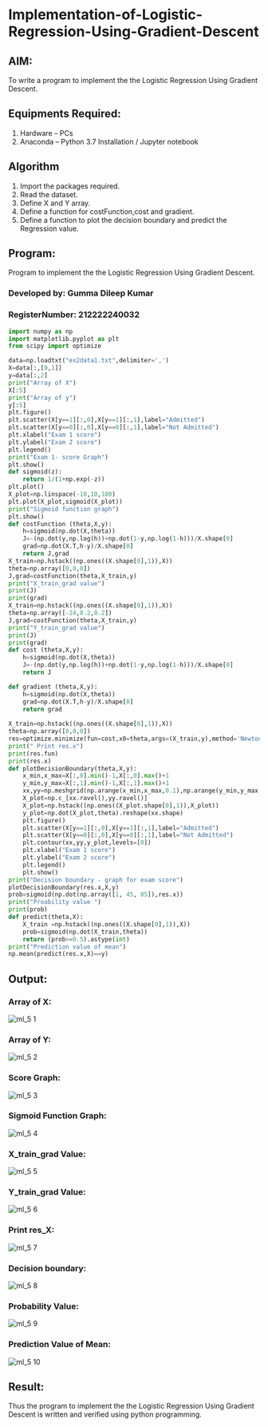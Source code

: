 # Implementation-of-Logistic-Regression-Using-Gradient-Descent
## AIM:
To write a program to implement the the Logistic Regression Using Gradient Descent.

## Equipments Required:
1. Hardware – PCs
2. Anaconda – Python 3.7 Installation / Jupyter notebook

## Algorithm

  1. Import the packages required.
  2. Read the dataset.
  3. Define X and Y array.
  4. Define a function for costFunction,cost and gradient.
  5. Define a function to plot the decision boundary and predict the Regression value.

## Program:
Program to implement the the Logistic Regression Using Gradient Descent.
### Developed by: Gumma Dileep Kumar
### RegisterNumber:  212222240032
```python
import numpy as np
import matplotlib.pyplot as plt
from scipy import optimize

data=np.loadtxt("ex2data1.txt",delimiter=',')
X=data[:,[0,1]]
y=data[:,2]
print("Array of X") 
X[:5]
print("Array of y") 
y[:5]
plt.figure()
plt.scatter(X[y==1][:,0],X[y==1][:,1],label="Admitted")
plt.scatter(X[y==0][:,0],X[y==0][:,1],label="Not Admitted")
plt.xlabel("Exam 1 score")
plt.ylabel("Exam 2 score")
plt.legend()
print("Exam 1- score Graph")
plt.show()
def sigmoid(z):
    return 1/(1+np.exp(-z))
plt.plot()
X_plot=np.linspace(-10,10,100)
plt.plot(X_plot,sigmoid(X_plot))
print("Sigmoid function graph")
plt.show()
def costFunction (theta,X,y):
    h=sigmoid(np.dot(X,theta))
    J=-(np.dot(y,np.log(h))+np.dot(1-y,np.log(1-h)))/X.shape[0]
    grad=np.dot(X.T,h-y)/X.shape[0]
    return J,grad
X_train=np.hstack((np.ones((X.shape[0],1)),X))
theta=np.array([0,0,0])
J,grad=costFunction(theta,X_train,y)
print("X_train_grad value")
print(J)
print(grad)
X_train=np.hstack((np.ones((X.shape[0],1)),X))
theta=np.array([-24,0.2,0.2])
J,grad=costFunction(theta,X_train,y)
print("Y_train_grad value")
print(J)
print(grad)
def cost (theta,X,y):
    h=sigmoid(np.dot(X,theta))
    J=-(np.dot(y,np.log(h))+np.dot(1-y,np.log(1-h)))/X.shape[0]
    return J

def gradient (theta,X,y):
    h=sigmoid(np.dot(X,theta))
    grad=np.dot(X.T,h-y)/X.shape[0]
    return grad 
   
X_train=np.hstack((np.ones((X.shape[0],1)),X))
theta=np.array([0,0,0])
res=optimize.minimize(fun=cost,x0=theta,args=(X_train,y),method='Newton-CG',jac=gradient)
print(" Print res.x")
print(res.fun)
print(res.x)   
def plotDecisionBoundary(theta,X,y):
    x_min,x_max=X[:,0].min()-1,X[:,0].max()+1
    y_min,y_max=X[:,1].min()-1,X[:,1].max()+1
    xx,yy=np.meshgrid(np.arange(x_min,x_max,0.1),np.arange(y_min,y_max,0.1))
    X_plot=np.c_[xx.ravel(),yy.ravel()]
    X_plot=np.hstack((np.ones((X_plot.shape[0],1)),X_plot))
    y_plot=np.dot(X_plot,theta).reshape(xx.shape)
    plt.figure()
    plt.scatter(X[y==1][:,0],X[y==1][:,1],label="Admitted")
    plt.scatter(X[y==0][:,0],X[y==0][:,1],label="Not Admitted")
    plt.contour(xx,yy,y_plot,levels=[0])
    plt.xlabel("Exam 1 score")
    plt.ylabel("Exam 2 score")
    plt.legend()
    plt.show()  
print("Decision boundary - graph for exam score")
plotDecisionBoundary(res.x,X,y)
prob=sigmoid(np.dot(np.array([1, 45, 85]),res.x))
print("Proability value ")
print(prob)
def predict(theta,X):
    X_train =np.hstack((np.ones((X.shape[0],1)),X))
    prob=sigmoid(np.dot(X_train,theta))
    return (prob>=0.5).astype(int)
print("Prediction value of mean")
np.mean(predict(res.x,X)==y)

```

## Output:
### Array of X:

![ml_5 1](https://github.com/gummadileepkumar/-Implementation-of-Logistic-Regression-Using-Gradient-Descent/assets/118707761/13055b72-9d8c-404b-b88e-a163458f9e4a)

### Array of Y:
![ml_5 2](https://github.com/gummadileepkumar/-Implementation-of-Logistic-Regression-Using-Gradient-Descent/assets/118707761/84ea5d29-9db8-4543-8ca2-ab611fbdf51d)


### Score Graph:
![ml_5 3](https://github.com/gummadileepkumar/-Implementation-of-Logistic-Regression-Using-Gradient-Descent/assets/118707761/c48485fe-8d74-4234-93d9-489709a493b7)


### Sigmoid Function Graph:
![ml_5 4](https://github.com/gummadileepkumar/-Implementation-of-Logistic-Regression-Using-Gradient-Descent/assets/118707761/7bdc1d15-60a1-436e-ad8a-41fede916d95)


### X_train_grad Value:
![ml_5 5](https://github.com/gummadileepkumar/-Implementation-of-Logistic-Regression-Using-Gradient-Descent/assets/118707761/2d876491-844a-4bf6-af54-37006ebaf45b)

### Y_train_grad Value:
![ml_5 6](https://github.com/gummadileepkumar/-Implementation-of-Logistic-Regression-Using-Gradient-Descent/assets/118707761/2da95d30-a01e-4503-950c-c1b2c392e904)


### Print res_X:
![ml_5 7](https://github.com/gummadileepkumar/-Implementation-of-Logistic-Regression-Using-Gradient-Descent/assets/118707761/f1072a53-df3b-40b3-938d-8ed42e337921)



### Decision boundary:
![ml_5 8](https://github.com/gummadileepkumar/-Implementation-of-Logistic-Regression-Using-Gradient-Descent/assets/118707761/41b59584-0621-4b3b-908f-dee77657daed)


### Probability Value:
![ml_5 9](https://github.com/gummadileepkumar/-Implementation-of-Logistic-Regression-Using-Gradient-Descent/assets/118707761/e2e2af67-9d55-476c-b615-746c82151bcc)


### Prediction Value of Mean:
![ml_5 10](https://github.com/gummadileepkumar/-Implementation-of-Logistic-Regression-Using-Gradient-Descent/assets/118707761/f907c7e2-6796-484a-8106-a173b7d7ac46)


## Result:
Thus the program to implement the the Logistic Regression Using Gradient Descent is written and verified using python programming.
